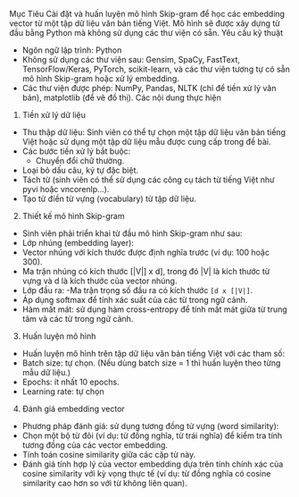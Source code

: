 Mục Tiêu
Cài đặt và huấn luyện mô hình Skip-gram để học các embedding vector từ một tập dữ liệu văn bản tiếng Việt. Mô hình sẽ được xây dựng từ đầu bằng Python mà không sử dụng các thư viện có sẵn.
Yêu cầu kỹ thuật
-	Ngôn ngữ lập trình: Python
-	Không sử dụng các thư viện sau: Gensim, SpaCy, FastText, TensorFlow/Keras, PyTorch, scikit-learn, và các thư viện tương tự có sẵn mô hình Skip-gram hoặc xử lý embedding.
-	Các thư viện được phép: NumPy, Pandas, NLTK (chỉ để tiền xử lý văn bản), matplotlib (để vẽ đồ thị).
Các nội dung thực hiện
 1. Tiền xử lý dữ liệu
- Thu thập dữ liệu: Sinh viên có thể tự chọn một tập dữ liệu văn bản tiếng Việt hoặc sử dụng một tập dữ liệu mẫu được cung cấp trong đề bài.
- Các bước tiền xử lý bắt buộc:
	- Chuyển đổi chữ thường.
- Loại bỏ dấu câu, ký tự đặc biệt.
- Tách từ (sinh viên có thể sử dụng các công cụ tách từ tiếng Việt như pyvi hoặc vncorenlp...).
- Tạo từ điền từ vựng (vocabulary) từ tập dữ liệu.
 2. Thiết kế mô hình Skip-gram
- Sinh viên phải triển khai từ đầu mô hình Skip-gram như sau:
- Lớp nhúng (embedding layer):
- Vector nhúng với kích thước được định nghĩa trước (ví dụ: 100 hoặc 300).
- Ma trận nhúng có kích thước [|V|] x d], trong đó |V| là kích thước từ vựng và d là kích thước của vector nhúng.
- Lớp đầu ra:
-Ma trận trọng số đầu ra có kích thước `[d x [|V|]`.
- Áp dụng softmax để tính xác suất của các từ trong ngữ cảnh.
- Hàm mất mát: sử dụng hàm cross-entropy để tính mất mát giữa từ trung tâm và các từ trong ngữ cảnh.
 3. Huấn luyện mô hình
- Huấn luyện mô hình trên tập dữ liệu văn bản tiếng Việt với các tham số:
-	Batch size: tự chọn. (Nếu dùng batch size = 1 thì huấn luyện theo từng mẫu dữ liệu.)
-	Epochs: ít nhất 10 epochs.
-	Learning rate: tự chọn
 4. Đánh giá embedding vector
-	Phương pháp đánh giá: sử dụng tương đồng từ vựng (word similarity):
-	Chọn một bộ từ đôi (ví dụ: từ đồng nghĩa, từ trái nghĩa) để kiểm tra tính tương đồng của các vector embedding.
-	Tính toán cosine similarity giữa các cặp từ này.
-	Đánh giá tính hợp lý của vector embedding dựa trên tính chính xác của cosine similarity với kỳ vọng thực tế (ví dụ: từ đồng nghĩa có cosine similarity cao hơn so với từ không liên quan).
